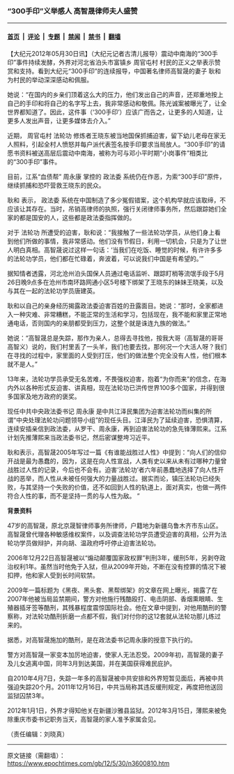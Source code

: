 ### “300手印”义举感人  高智晟律师夫人盛赞

---

#### [首页](../../../..?n3600810) &nbsp;|&nbsp; [评论](../../../../../epoch-comment?n3600810) &nbsp;|&nbsp; [专题](../../../../../epoch-special?n3600810) &nbsp;|&nbsp; [禁闻](../../../../../epoch-news?n3600810) &nbsp;|&nbsp; [禁书](../../../../../books?n3600810) &nbsp;|&nbsp; [翻墙](https://github.com/gfw-breaker/nogfw/blob/master/README.md?n3600810)


<div class="post_content" id="artbody" itemprop="articleBody">
 <!-- article content begin -->
 <p>
  【大纪元2012年05月30日讯】（大纪元记者古清儿报导）震动中南海的“300手印”事件持续发酵，外界对河北省泊头市富镇乡
  <ok href="https://www.epochtimes.com/gb/tag/%E5%91%A8%E5%AE%98%E5%B1%AF%E6%9D%91.html">
   周官屯村
  </ok>
  村民的正义之举表示赞赏和支持。看到大纪元“300手印”的连续报导，中国著名律师高智晟的妻子
  <ok href="https://www.epochtimes.com/gb/tag/%E8%80%BF%E5%92%8C.html">
   耿和
  </ok>
  为村民的举动深深感动和佩服。
 </p>
 <p>
  她说：“在国内的乡亲们顶着这么大的压力，他们发出自己的声音，还郑重地按上自己的手印和将自己的名字写上去，我非常感动和敬佩。陈光诚案被曝光了，让全世界都知道了。因此，这件事（‘300手印’）应该广而告之，让更多的人知道，让更多人发出声音，让更多媒体去介入。”
 </p>
 <p>
  近期，
  <ok href="https://www.epochtimes.com/gb/tag/%E5%91%A8%E5%AE%98%E5%B1%AF%E6%9D%91.html">
   周官屯村
  </ok>
  <ok href="https://www.epochtimes.com/gb/tag/%E6%B3%95%E8%BD%AE%E5%8A%9F.html">
   法轮功
  </ok>
  修炼者王晓东被当地国保抓捕迫害，留下幼儿老母在家无人照料，引起全村人愤怒并每户派代表签名按手印要求当局放人。“300手印”的请愿书资料被送高层后震动中南海，被称为可与邓小平时期“小岗事件”相类比的“300手印”事件。
 </p>
 <p>
  目前，江系“血债帮”
  <ok href="https://www.epochtimes.com/gb/tag/%E5%91%A8%E6%B0%B8%E5%BA%B7.html">
   周永康
  </ok>
  掌控的
  <ok href="https://www.epochtimes.com/gb/tag/%E6%94%BF%E6%B3%95%E5%A7%94.html">
   政法委
  </ok>
  系统仍在作恶，为索“300手印”原件，继续抓捕和恐吓营救王晓东的民众。
 </p>
 <p>
  <ok href="https://www.epochtimes.com/gb/tag/%E8%80%BF%E5%92%8C.html">
   耿和
  </ok>
  表示，
  <ok href="https://www.epochtimes.com/gb/tag/%E6%94%BF%E6%B3%95%E5%A7%94.html">
   政法委
  </ok>
  系统在中国制造了多少冤假错案，这个机构早就应该取缔，不应该让其存在。当时，吊销高律师的执照，强行关闭律师事务所，然后跟踪她们全家的都是国安的人，这些都是政法委指挥做的。
 </p>
 <p>
  对于
  <ok href="https://www.epochtimes.com/gb/tag/%E6%B3%95%E8%BD%AE%E5%8A%9F.html">
   法轮功
  </ok>
  所遭受的迫害，耿和说：“我接触了一些法轮功学员，从他们身上看到他们所做的事情，我非常感动。他们没有节假日，利用一切机会，只是为了让世人明白真相。高智晟说过这样一句话：‘当我们在吃饭、睡觉的时候，有许许多多的法轮功学员，他们都在忙碌着，奔波着，可以说我们中国是有希望的。’”
 </p>
 <p>
  据知情者透露，河北沧州泊头国保人员通过电话监听、跟踪盯梢等流氓手段于5月26日晚9点多在沧州市南环路网通小区5号楼下绑架了王晓东的妹妹王晓美，以及与其在一起的法轮功学员唐建英。
 </p>
 <p>
  耿和以自己的亲身经历揭露政法委迫害百姓的丑露面目。她说：“那时，全家都进入一种灾难、非常糟糕，不能正常的生活和学习，包括现在，我不能和家里正常地通电话，否则国内的亲朋都受到压力，这整个就是诛连九族的做法。”
 </p>
 <p>
  她说：“高智晟总是失踪，那作为亲人，总得去寻找他，按我大哥（高智晟的哥哥高智义）说的，我们村里丢了一头羊，我们也要去找，那何况一个大活人呀？我们在寻找的过程中，家里面的人受到打压，他们的做法整个完全没有人性，他们根本就不是人。”
 </p>
 <p>
  13年来，法轮功学员承受无名苦难，不畏强权迫害，抱着“为你而来”的信念，在海内外以各种形式反迫害、讲真相，现在法轮功已洪传世界100多个国家，并得到很多国家及地方政府的褒奖。
 </p>
 <p>
  现任中共中央政法委书记
  <ok href="https://www.epochtimes.com/gb/tag/%E5%91%A8%E6%B0%B8%E5%BA%B7.html">
   周永康
  </ok>
  是中共江泽民集团为迫害法轮功而纠集的所谓“中央处理法轮功问题领导小组”的现任头目。江泽民为了延续迫害，恐惧清算，连续安插亲信到政法委，从罗干、周永康，再到迫害法轮功的急先锋薄熙来。江系计划先推薄熙来当政法委书记，然后密谋整垮习近平。
 </p>
 <p>
  耿和表示，高智晟2005年写过一篇《有谁能战胜过人性》中提到：“向人们的信仰开战是最为愚蠢的，因为，这是在向人性宣战，人类有史以来从未有过哪种力量曾战胜过人性的记录，今后也不会有。迫害‘法轮功’者六年前愚蠢地选择了向人性开战的恶举，而人性从未被任何强大的力量战胜过。据实而论，镇压法轮功已经失败，与其坚持一个失败的价值，还不如回到人性的轨道上，面对真实，也做一两件符合人性的事，而不是坚持一贯的与人性为敌。 ”
 </p>
 <p>
  <b>
   背景资料
  </b>
 </p>
 <p>
  47岁的高智晟，原北京晟智律师事务所律师，户籍地为新疆乌鲁木齐市东山区。高智晟曾代理各种敏感维权案件，以及调查法轮功学员遭受迫害的真相，公开为法轮功学员做辩护，并向胡、温政府呼吁停止迫害法轮功。
 </p>
 <p>
  2006年12月22日高智晟被以“煽动颠覆国家政权罪”判刑3年，缓刑5年，另剥夺政治权利1年。虽然当时他免于入狱，但从2009年开始，不断在没有控罪的情况下被扣押，他和家人受到长时间软禁。
 </p>
 <p>
  2009年一篇标题为《黑夜、黑头套、黑帮绑架》的文章在网上曝光，揭露了在2007年他被当局监禁期间，警方对他施行残酷殴打、电击阴部、香烟熏眼睛、生殖器插牙签等酷刑，其残暴程度震惊国际社会。他在文章中提到，对他用酷刑的警察称，对法轮功酷刑折磨一点都不假，我们对付你的这12套就从法轮功那儿练过来的。
 </p>
 <p>
  据悉，对高智晟施加的酷刑，是在政法委书记周永康的授意下执行的。
 </p>
 <p>
  警方对高智晟一家变本加厉地迫害，使家人无法忍受。2009年初，高智晟的妻子及儿女逃离中国，同年3月到达美国，并在美国获得难民庇护。
 </p>
 <p>
  自2010年4月7日，失踪一年多的高智晟被中共安排和外界短暂见面后，再被中共强迫失踪20个月。2011年12月16日，中共当局称其违反缓刑规定，再度把他送回监狱囚禁3年。
 </p>
 <p>
  2012年1月1日，外界才得知他关在新疆沙雅县监狱。2012年3月15日，薄熙来被免除重庆市委书记职务当天，高智晟的家人准予家属会见。
 </p>
 <p>
  （责任编辑：刘晓真）
 </p>
 <!-- article content end -->
 <div id="below_article_ad">
 </div>
</div>


---

原文链接（需翻墙）：https://www.epochtimes.com/gb/12/5/30/n3600810.htm
